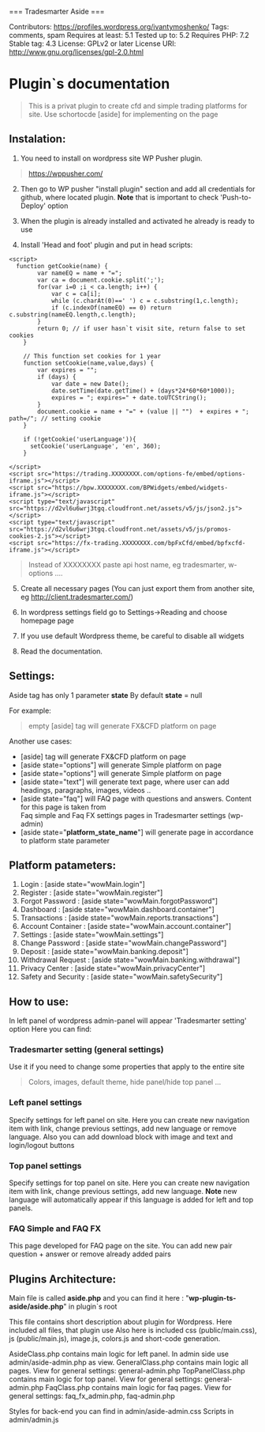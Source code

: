 === Tradesmarter Aside ===

Contributors: https://profiles.wordpress.org/ivantymoshenko/
Tags: comments, spam
Requires at least: 5.1
Tested up to: 5.2
Requires PHP: 7.2
Stable tag: 4.3
License: GPLv2 or later
License URI: http://www.gnu.org/licenses/gpl-2.0.html

# Plugin`s documentation
 
> This is a privat plugin to create cfd and simple trading platforms for site.
> Use schortocde [aside] for implementing on the page

## Instalation: 

1. You need to install on wordpress site WP Pusher plugin. 
> https://wppusher.com/

2. Then go to WP pusher "install plugin" section and add all credentials for github, 
where located plugin. **Note** that is important to check 'Push-to-Deploy' option

3. When the plugin is already installed and activated he already is ready to use

4. Install 'Head and foot' plugin and put in head scripts: 

```
<script>  
  function getCookie(name) { 
        var nameEQ = name + "="; 
        var ca = document.cookie.split(';'); 
        for(var i=0 ;i < ca.length; i++) {
            var c = ca[i];
            while (c.charAt(0)==' ') c = c.substring(1,c.length);
            if (c.indexOf(nameEQ) == 0) return c.substring(nameEQ.length,c.length);
        }
        return 0; // if user hasn`t visit site, return false to set cookies
    }
    
    // This function set cookies for 1 year
    function setCookie(name,value,days) {
        var expires = "";
        if (days) {
            var date = new Date();
            date.setTime(date.getTime() + (days*24*60*60*1000));
            expires = "; expires=" + date.toUTCString();
        }
        document.cookie = name + "=" + (value || "")  + expires + "; path=/"; // setting cookie
    }

    if (!getCookie('userLanguage')){
      setCookie('userLanguage', 'en', 360);
    } 

</script>
<script src="https://trading.XXXXXXXX.com/options-fe/embed/options-iframe.js"></script>
<script src="https://bpw.XXXXXXXX.com/BPWidgets/embed/widgets-iframe.js"></script>
<script type="text/javascript" src="https://d2vl6u6wrj3tgq.cloudfront.net/assets/v5/js/json2.js"></script>
<script type="text/javascript" src="https://d2vl6u6wrj3tgq.cloudfront.net/assets/v5/js/promos-cookies-2.js"></script>
<script src="https://fx-trading.XXXXXXXX.com/bpFxCfd/embed/bpfxcfd-iframe.js"></script>
```

> Instead of XXXXXXXX paste api host name, eg tradesmarter, w-options ....

5. Create all necessary pages (You can just export them from another site, eg http://client.tradesmarter.com/)

6. In wordpress settings field go to Settings->Reading and choose homepage page

7. If you use default Wordpress theme, be careful to disable all widgets

8. Read the documentation.

## Settings:

Aside tag has only 1 parameter **state**
By default **state** = null 

For example: 

> empty [aside] tag will generate FX&CFD platform on page 

Another use cases: 

- [aside] tag will generate FX&CFD platform on page 
- [aside state="options"] will generate Simple platform on page 
- [aside state="options"] will generate Simple platform on page 
- [aside state="text"] will generate text page, where user can add headings, paragraphs, images, videos ..
- [aside state="faq"] will FAQ page with questions and answers. Content for this page is taken from  
Faq simple and Faq FX settings pages in Tradesmarter settings (wp-admin)
- [aside state="__platform_state_name__"] will generate page in accordance to platform state parameter

## Platform patameters: 

1. Login : [aside state="wowMain.login"]
2. Register : [aside state="wowMain.register"]
3. Forgot Password : [aside state="wowMain.forgotPassword"]
4. Dashboard : [aside state="wowMain.dashboard.container"]
5. Transactions : [aside state="wowMain.reports.transactions"]
6. Account Container : [aside state="wowMain.account.container"]
7. Settings : [aside state="wowMain.settings"]
8. Change Password : [aside state="wowMain.changePassword"]
9. Deposit : [aside state="wowMain.banking.deposit"]
10. Withdrawal Request : [aside state="wowMain.banking.withdrawal"]
11. Privacy Center : [aside state="wowMain.privacyCenter"]
12. Safety and Security : [aside state="wowMain.safetySecurity"]

## How to use: 

In left panel of wordpress admin-panel will appear 'Tradesmarter setting' option 
Here you can find: 

### Tradesmarter setting (general settings) 

Use it if you need to change some properties that apply to the entire site

> Colors, images, default theme, hide panel/hide top panel ... 

### Left panel settings 

Specify settings for left panel on site. 
Here you can create new navigation item with link, change previous settings, add new language 
or remove language. Also you can add download block with image and text and login/logout buttons

### Top panel settings 

Specify settings for top panel on site. 
Here you can create new navigation item with link, change previous settings, add new language.
**Note** new language will automatically appear if this language is added for left and top panels.

### FAQ Simple and FAQ FX 

This page developed for FAQ page on the site. You can add new pair question + answer or remove already added pairs

## Plugins Architecture: 

Main file is called **aside.php** and you can find it here : "__wp-plugin-ts-aside/aside.php__" in plugin`s root

This file contains short description about plugin for Wordpress. Here included all files, that plugin use
Also here is included css (public/main.css), js (public/main.js), image.js, colors.js and short-code generation.


AsideClass.php contains main logic for left panel. In admin side use admin/aside-admin.php as view. 
GeneralClass.php contains main logic all pages. View for general settings: general-admin.php
TopPanelClass.php contains main logic for top panel. View for general settings: general-admin.php
FaqClass.php contains main logic for faq pages. View for general settings: faq_fx_admin.php, faq-admin.php

Styles for back-end you can find in admin/aside-admin.css
Scripts in admin/admin.js
